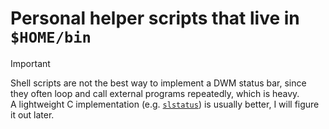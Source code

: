 # Personal helper scripts that live in `$HOME/bin`

>[!important]
Shell scripts are not the best way to implement a DWM status bar, since they often loop and call external programs repeatedly, which is heavy.  
A lightweight C implementation (e.g. [`slstatus`](https://tools.suckless.org/slstatus/)) is usually better, I will figure it out later.

